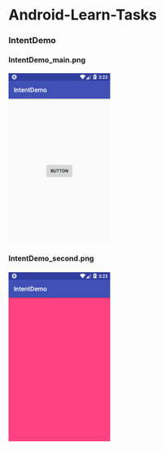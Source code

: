 # Android-Learn-Tasks
<h3>IntentDemo</h3>

<h4>IntentDemo_main.png</h4>
<img src="screenshot/IntentDemo_main.png" width=200 ,height=200 />

<h4>IntentDemo_second.png</h4>
<img src="screenshot/IntentDemo_second.png" width=200 ,height=200 />
